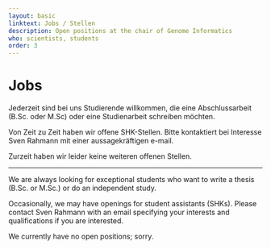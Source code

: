 ```yaml
---
layout: basic
linktext: Jobs / Stellen
description: Open positions at the chair of Genome Informatics
who: scientists, students
order: 3
---
```



# Jobs

Jederzeit sind bei uns Studierende willkommen, die eine Abschlussarbeit (B.Sc. oder M.Sc) oder eine Studienarbeit schreiben möchten.

Von Zeit zu Zeit haben wir offene SHK-Stellen. Bitte kontaktiert bei Interesse Sven Rahmann mit einer aussagekräftigen e-mail.

Zurzeit haben wir leider keine weiteren offenen Stellen.

---

We are always looking for exceptional students who want to write a thesis (B.Sc. or M.Sc.) or do an independent study.

Occasionally, we may have openings for student assistants (SHKs). Please contact Sven Rahmann with an email specifying your interests and qualifications if you are interested.

We currently have no open positions; sorry.
